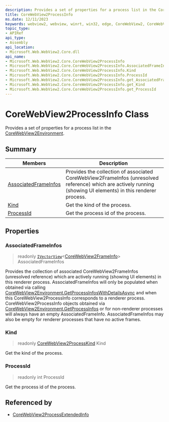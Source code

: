 ```yaml
---
description: Provides a set of properties for a process list in the CoreWebView2Environment.
title: CoreWebView2ProcessInfo
ms.date: 12/11/2023
keywords: webview2, webview, winrt, win32, edge, CoreWebView2, CoreWebView2Controller, browser control, edge html, CoreWebView2ProcessInfo
topic_type:
- APIRef
api_type:
- Assembly
api_location:
- Microsoft.Web.WebView2.Core.dll
api_name:
- Microsoft.Web.WebView2.Core.CoreWebView2ProcessInfo
- Microsoft.Web.WebView2.Core.CoreWebView2ProcessInfo.AssociatedFrameInfos
- Microsoft.Web.WebView2.Core.CoreWebView2ProcessInfo.Kind
- Microsoft.Web.WebView2.Core.CoreWebView2ProcessInfo.ProcessId
- Microsoft.Web.WebView2.Core.CoreWebView2ProcessInfo.get_AssociatedFrameInfos
- Microsoft.Web.WebView2.Core.CoreWebView2ProcessInfo.get_Kind
- Microsoft.Web.WebView2.Core.CoreWebView2ProcessInfo.get_ProcessId
---
```


# CoreWebView2ProcessInfo Class



Provides a set of properties for a process list in the [CoreWebView2Environment](corewebview2environment.md).

## Summary

Members|Description
--|--
[AssociatedFrameInfos](#associatedframeinfos) | Provides the collection of associated CoreWebView2FrameInfos (unresolved reference) which are actively running (showing UI elements) in this renderer process.
[Kind](#kind) | Get the kind of the process.
[ProcessId](#processid) | Get the process id of the process.

## Properties

### AssociatedFrameInfos

> readonly  [`IVectorView`](/uwp/api/Windows.Foundation.Collections.IVectorView-1)&lt;[CoreWebView2FrameInfo](corewebview2frameinfo.md)&gt; AssociatedFrameInfos

Provides the collection of associated CoreWebView2FrameInfos (unresolved reference) which are actively running (showing UI elements) in this renderer process.
AssociatedFrameInfos will only be populated when obtained via calling [CoreWebView2Environment.GetProcessInfosWithDetailsAsync](corewebview2environment.md#getprocessinfoswithdetailsasync) and when this CoreWebView2ProcessInfo corresponds to a renderer process. CoreWebView2ProcessInfo objects obtained via [CoreWebView2Environment.GetProcessInfos](corewebview2environment.md#getprocessinfos) or for non-renderer processes will always have an empty AssociatedFrameInfo. AssociatedFrameInfos may also be empty for renderer processes that have no active frames.

### Kind

> readonly  [CoreWebView2ProcessKind](corewebview2processkind.md) Kind

Get the kind of the process.

### ProcessId

> readonly  int ProcessId

Get the process id of the process.






## Referenced by

- [CoreWebView2ProcessExtendedInfo](corewebview2processextendedinfo.md)
